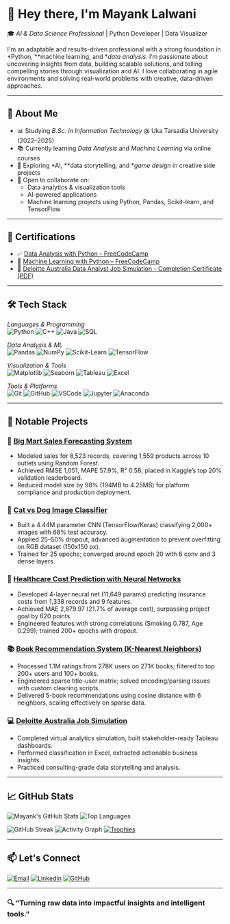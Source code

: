 # 👋 Hey there, I'm Mayank Lalwani

🎓 *AI & Data Science Professional* | Python Developer | Data Visualizer

I'm an adaptable and results-driven professional with a strong foundation in *Python, **machine learning, and **data analysis*. I’m passionate about uncovering insights from data, building scalable solutions, and telling compelling stories through visualization and AI. I love collaborating in agile environments and solving real-world problems with creative, data-driven approaches.

---

## 🧠 About Me

- 📊 Studying *B.Sc. in Information Technology* @ Uka Tarsadia University (2022–2025)
- 📚 Currently learning *Data Analysis* and *Machine Learning* via online courses
- 🧪 Exploring *AI, **data storytelling, and **game design* in creative side projects
- 🤝 Open to collaborate on:
  - Data analytics & visualization tools
  - AI-powered applications
  - Machine learning projects using Python, Pandas, Scikit-learn, and TensorFlow

---

## 📜 Certifications

- ✅ [Data Analysis with Python – FreeCodeCamp](https://www.freecodecamp.org/certification/ALPHAHYPER/data-analysis-with-python-v7)
- 🔄 [Machine Learning with Python – FreeCodeCamp](https://www.freecodecamp.org/certification/alphahyper/machine-learning-with-python-v7)
- 🏢 [Deloitte Australia Data Analyst Job Simulation – Completion Certificate (PDF)](https://forage-uploads-prod.s3.amazonaws.com/completion-certificates/9PBTqmSxAf6zZTseP/io9DzWKe3PTsiS6GG_9PBTqmSxAf6zZTseP_BEKPszc2PxjwcFfnj_1748265170578_completion_certificate.pdf)

---

## 🛠 Tech Stack

*Languages & Programming*  
![Python](https://img.shields.io/badge/Python-3776AB?style=flat-square&logo=python&logoColor=white)
![C++](https://img.shields.io/badge/C++-00599C?style=flat-square&logo=c%2B%2B&logoColor=white)
![Java](https://img.shields.io/badge/Java-ED8B00?style=flat-square&logo=java&logoColor=white)
![SQL](https://img.shields.io/badge/SQL-336791?style=flat-square&logo=postgresql&logoColor=white)

*Data Analysis & ML*  
![Pandas](https://img.shields.io/badge/Pandas-150458?style=flat-square&logo=pandas&logoColor=white)
![NumPy](https://img.shields.io/badge/NumPy-013243?style=flat-square&logo=numpy&logoColor=white)
![Scikit-Learn](https://img.shields.io/badge/Scikit--Learn-F7931E?style=flat-square&logo=scikit-learn&logoColor=white)
![TensorFlow](https://img.shields.io/badge/TensorFlow-FF6F00?style=flat-square&logo=tensorflow&logoColor=white)

*Visualization & Tools*  
![Matplotlib](https://img.shields.io/badge/Matplotlib-11557c?style=flat-square&logo=matplotlib&logoColor=white)
![Seaborn](https://img.shields.io/badge/Seaborn-76B900?style=flat-square&logoColor=white)
![Tableau](https://img.shields.io/badge/Tableau-E97627?style=flat-square&logo=tableau&logoColor=white)
![Excel](https://img.shields.io/badge/Excel-217346?style=flat-square&logo=microsoft-excel&logoColor=white)

*Tools & Platforms*  
![Git](https://img.shields.io/badge/Git-F05032?style=flat-square&logo=git&logoColor=white)
![GitHub](https://img.shields.io/badge/GitHub-181717?style=flat-square&logo=github&logoColor=white)
![VSCode](https://img.shields.io/badge/VS_Code-007ACC?style=flat-square&logo=visual-studio-code&logoColor=white)
![Jupyter](https://img.shields.io/badge/Jupyter-F37626?style=flat-square&logo=jupyter&logoColor=white)
![Anaconda](https://img.shields.io/badge/Anaconda-42B029?style=flat-square&logo=anaconda&logoColor=white)

---

## 📂 Notable Projects

### 🔮 [Big Mart Sales Forecasting System](https://github.com/MayankLalwani1404/Data_Science_Project)  
- Modeled sales for 8,523 records, covering 1,559 products across 10 outlets using Random Forest.  
- Achieved RMSE 1,051, MAPE 57.9%, R² 0.58; placed in Kaggle’s top 20% validation leaderboard.  
- Reduced model size by 98% (194MB to 4.25MB) for platform compliance and production deployment.

### 🐶 [Cat vs Dog Image Classifier](https://colab.research.google.com/github/MayankLalwani1404/Machine-Learning-with-Python/blob/main/fcc_cat_dog.ipynb)  
- Built a 4.44M parameter CNN (TensorFlow/Keras) classifying 2,000+ images with 68% test accuracy.  
- Applied 25–50% dropout, advanced augmentation to prevent overfitting on RGB dataset (150x150 px).  
- Trained for 25 epochs; converged around epoch 20 with 6 conv and 3 dense layers.

### 🏥 [Healthcare Cost Prediction with Neural Networks](https://colab.research.google.com/github/MayankLalwani1404/Machine-Learning-with-Python/blob/main/fcc_predict_health_costs_with_regression.ipynb)  
- Developed 4-layer neural net (11,649 params) predicting insurance costs from 1,338 records and 9 features.  
- Achieved MAE 2,879.97 (21.7% of average cost), surpassing project goal by 620 points.  
- Engineered features with strong correlations (Smoking 0.787, Age 0.299); trained 200+ epochs with dropout.

### 📚 [Book Recommendation System (K-Nearest Neighbors)](https://colab.research.google.com/github/MayankLalwani1404/Machine-Learning-with-Python/blob/main/fcc_book_recommendation_knn.ipynb)  
- Processed 1.1M ratings from 278K users on 271K books; filtered to top 200+ users and 100+ books.  
- Engineered sparse title-user matrix; solved encoding/parsing issues with custom cleaning scripts.  
- Delivered 5-book recommendations using cosine distance with 6 neighbors, scaling effectively on sparse data.

### 💻 [Deloitte Australia Job Simulation](https://forage-uploads-prod.s3.amazonaws.com/completion-certificates/9PBTqmSxAf6zZTseP/io9DzWKe3PTsiS6GG_9PBTqmSxAf6zZTseP_BEKPszc2PxjwcFfnj_1748265170578_completion_certificate.pdf)  
- Completed virtual analytics simulation, built stakeholder-ready Tableau dashboards.  
- Performed classification in Excel, extracted actionable business insights.  
- Practiced consulting-grade data storytelling and analysis.

---

## 📈 GitHub Stats

![Mayank's GitHub Stats](https://github-readme-stats.vercel.app/api?username=mayanklalwani1404&show_icons=true&theme=radical)
![Top Languages](https://github-readme-stats.vercel.app/api/top-langs/?username=mayanklalwani1404&layout=compact&theme=radical)

![GitHub Streak](https://streak-stats.demolab.com?user=mayanklalwani1404&theme=dark&hide_border=true)
![Activity Graph](https://github-readme-activity-graph.vercel.app/graph?username=mayanklalwani1404&theme=react-dark&hide_border=true)
[![Trophies](https://github-profile-trophy.vercel.app/?username=mayanklalwani1404&theme=onedark)](https://github.com/ryo-ma/github-profile-trophy)

---

## 📫 Let's Connect

[![Email](https://img.shields.io/badge/Gmail-D14836?style=flat-square&logo=gmail&logoColor=white)](mailto:mayanklalwani2024@gmail.com)
[![LinkedIn](https://img.shields.io/badge/LinkedIn-blue?style=flat-square&logo=linkedin&logoColor=white)](https://www.linkedin.com/in/mayank-lalwani-7317342a4)
[![GitHub](https://img.shields.io/badge/GitHub-181717?style=flat-square&logo=github&logoColor=white)](https://github.com/MayankLalwani1404)

---

### 🔍 “Turning raw data into impactful insights and intelligent tools.”
